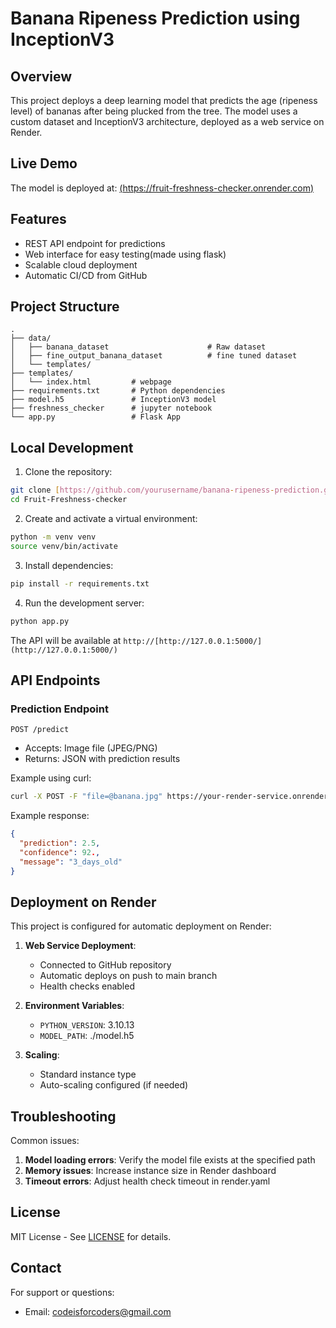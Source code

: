 # Banana Ripeness Prediction using InceptionV3

## Overview
This project deploys a deep learning model that predicts the age (ripeness level) of bananas after being plucked from the tree. The model uses a custom dataset and InceptionV3 architecture, deployed as a web service on Render.

## Live Demo
The model is deployed at: [(https://fruit-freshness-checker.onrender.com)](https://fruit-freshness-checker.onrender.com)

## Features
- REST API endpoint for predictions
- Web interface for easy testing(made using flask)
- Scalable cloud deployment
- Automatic CI/CD from GitHub

## Project Structure
```
.
├── data/                  
│   ├── banana_dataset                      # Raw dataset
│   ├── fine_output_banana_dataset          # fine tuned dataset
│   └── templates/        
├── templates/              
│   └── index.html         # webpage
├── requirements.txt       # Python dependencies
├── model.h5               # InceptionV3 model
├── freshness_checker      # jupyter notebook
└── app.py                 # Flask App
```

## Local Development
1. Clone the repository:
```bash
git clone [https://github.com/yourusername/banana-ripeness-prediction.git](https://github.com/Niks6/Fruit-Freshness-checker.git)
cd Fruit-Freshness-checker
```

2. Create and activate a virtual environment:
```bash
python -m venv venv
source venv/bin/activate  
```

3. Install dependencies:
```bash
pip install -r requirements.txt
```

4. Run the development server:
```bash
python app.py
```

The API will be available at `http://[http://127.0.0.1:5000/](http://127.0.0.1:5000/)`

## API Endpoints
### Prediction Endpoint
`POST /predict`
- Accepts: Image file (JPEG/PNG)
- Returns: JSON with prediction results

Example using curl:
```bash
curl -X POST -F "file=@banana.jpg" https://your-render-service.onrender.com/predict
```

Example response:
```json
{
  "prediction": 2.5,
  "confidence": 92.,
  "message": "3_days_old"
}
```

## Deployment on Render
This project is configured for automatic deployment on Render:

1. **Web Service Deployment**:
   - Connected to GitHub repository
   - Automatic deploys on push to main branch
   - Health checks enabled

2. **Environment Variables**:
   - `PYTHON_VERSION`: 3.10.13
   - `MODEL_PATH`: ./model.h5

3. **Scaling**:
   - Standard instance type
   - Auto-scaling configured (if needed)


## Troubleshooting
Common issues:
1. **Model loading errors**: Verify the model file exists at the specified path
2. **Memory issues**: Increase instance size in Render dashboard
3. **Timeout errors**: Adjust health check timeout in render.yaml

## License
MIT License - See [LICENSE](LICENSE) for details.

## Contact
For support or questions:
- Email: codeisforcoders@gmail.com
